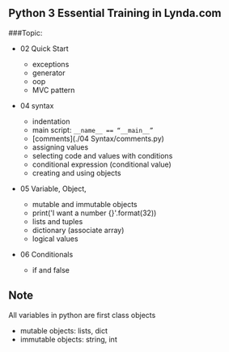 ## Python 3 Essential Training in Lynda.com
###Topic:
- 02 Quick Start
	- exceptions
	- generator
	- oop
	- MVC pattern

- 04 syntax
	- indentation
	- main script: ```__name__ == “__main__”```
	- [comments](./04 Syntax/comments.py)
	- assigning values
	- selecting code and values with conditions
	- conditional expression (conditional value)
	- creating and using objects
- 05 Variable, Object,
	- mutable and immutable objects
	- print('I want a number {}'.format(32))
	- lists and tuples
	- dictionary (associate array)
	- logical values
- 06 Conditionals
	- if and false
	



## Note
All variables in python are first class objects

- mutable objects: lists, dict
- immutable objects: string, int
